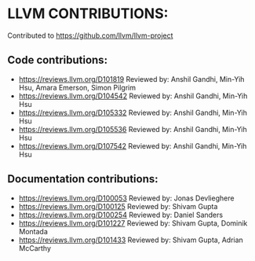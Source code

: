 # LLVM CONTRIBUTIONS:

Contributed to https://github.com/llvm/llvm-project

## Code contributions:
- https://reviews.llvm.org/D101819
  Reviewed by: Anshil Gandhi, Min-Yih Hsu, Amara Emerson, Simon Pilgrim
- https://reviews.llvm.org/D104542
  Reviewed by: Anshil Gandhi, Min-Yih Hsu
- https://reviews.llvm.org/D105332
  Reviewed by: Anshil Gandhi, Min-Yih Hsu
- https://reviews.llvm.org/D105536
  Reviewed by: Anshil Gandhi, Min-Yih Hsu
- https://reviews.llvm.org/D107542
  Reviewed by: Anshil Gandhi, Min-Yih Hsu

## Documentation contributions:
- https://reviews.llvm.org/D100053
  Reviewed by: Jonas Devlieghere
- https://reviews.llvm.org/D100125
  Reviewed by: Shivam Gupta
- https://reviews.llvm.org/D100254
  Reviewed by: Daniel Sanders
- https://reviews.llvm.org/D101227
  Reviewed by: Shivam Gupta, Dominik Montada
- https://reviews.llvm.org/D101433
  Reviewed by: Shivam Gupta, Adrian McCarthy
